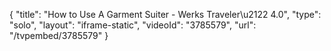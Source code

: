 {
    "title": "How to Use A Garment Suiter - Werks Traveler\u2122 4.0",
    "type": "solo",
    "layout": "iframe-static",
    "videoId": "3785579",
    "url": "\/tvpembed\/3785579"
}
